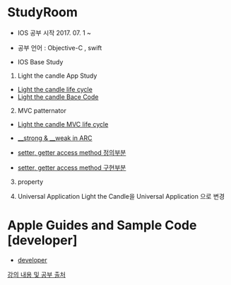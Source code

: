 # StudyRoom
- IOS 공부 시작 2017. 07. 1 ~ 
- 공부 언어 : Objective-C , swift

- IOS Base Study
1. Light the candle App Study 
- [Light the candle life cycle](https://github.com/KangHoyong/StudyRoom/issues/1)
- [Light the candle Bace Code](https://github.com/KangHoyong/StudyRoom/tree/master/ios%20study%201day%20(Light%20the%20candle))

2. MVC patternator
- [Light the candle MVC life cycle](https://github.com/KangHoyong/StudyRoom/issues/2)

- [__strong & __weak in ARC](https://github.com/KangHoyong/StudyRoom/blob/master/ios%20study%202day%20(Light%20the%20candle)%20MVC%20patternator/CandleModel.m#L11)

- [setter, getter access method 정의부분](https://github.com/KangHoyong/StudyRoom/blob/master/ios%20study%202day%20(Light%20the%20candle)%20MVC%20patternator/CandleModel.h#L20)

- [setter, getter access method 구현부분](https://github.com/KangHoyong/StudyRoom/blob/master/ios%20study%202day%20(Light%20the%20candle)%20MVC%20patternator/CandleModel.m#L52)


3. property


4. Universal Application 
Light the Candle을 Universal Application 으로 변경 

#
# Apple Guides and Sample Code [developer]
- [developer](https://developer.apple.com/library/content/navigation/)



[강의 내용 및 공부 출처](http://e.ebadaq.com/)
